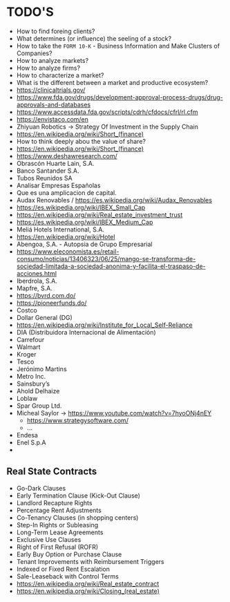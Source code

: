 # TODO'S

- How to find foreing clients?
- What determines (or influence) the seeling of a stock?
- How to take the `FORM 10-K` - Business Information and Make Clusters of Companies?
- How to analyze markets?
- How to analyze firms?
- How to characterize a market?
- What is the different between a market and productive ecosystem?
- https://clinicaltrials.gov/
- https://www.fda.gov/drugs/development-approval-process-drugs/drug-approvals-and-databases
- https://www.accessdata.fda.gov/scripts/cdrh/cfdocs/cfrl/rl.cfm
- https://envistaco.com/en
- Zhiyuan Robotics -> Strategy Of Investment in the Supply Chain
- https://en.wikipedia.org/wiki/Short_(finance)
- How to think deeply abou the value of share?
- https://en.wikipedia.org/wiki/Short_(finance)
- https://www.deshawresearch.com/
- Obrascón Huarte Lain, S.A.
- Banco Santander S.A.
- Tubos Reunidos SA
- Analisar Empresas Españolas
- Que es una amplicacion de capital.
- Audax Renovables / https://es.wikipedia.org/wiki/Audax_Renovables
- https://es.wikipedia.org/wiki/IBEX_Small_Cap
- https://en.wikipedia.org/wiki/Real_estate_investment_trust
- https://es.wikipedia.org/wiki/IBEX_Medium_Cap
- Meliá Hotels International, S.A.
- https://en.wikipedia.org/wiki/Hotel
- Abengoa, S.A. - Autopsia de Grupo Empresarial
- https://www.eleconomista.es/retail-consumo/noticias/13406323/06/25/mango-se-transforma-de-sociedad-limitada-a-sociedad-anonima-y-facilita-el-traspaso-de-acciones.html
- Iberdrola, S.A.
- Mapfre, S.A.
- https://bvrd.com.do/
- https://pioneerfunds.do/
- Costco
- Dollar General (DG)
- https://en.wikipedia.org/wiki/Institute_for_Local_Self-Reliance
- DIA (Distribuidora Internacional de Alimentación)
- Carrefour
- Walmart
- Kroger
- Tesco
- Jerónimo Martins
- Metro Inc.
- Sainsbury’s
- Ahold Delhaize
- Loblaw
- Spar Group Ltd.
- Micheal Saylor -> https://www.youtube.com/watch?v=7hyoONj4nEY
   - https://www.strategysoftware.com/
   - ...
- Endesa
- Enel S.p.A
-

## Real State Contracts

- Go-Dark Clauses
- Early Termination Clause (Kick-Out Clause)
- Landlord Recapture Rights
- Percentage Rent Adjustments
- Co-Tenancy Clauses (in shopping centers)
- Step-In Rights or Subleasing
- Long-Term Lease Agreements
- Exclusive Use Clauses
- Right of First Refusal (ROFR)
- Early Buy Option or Purchase Clause
- Tenant Improvements with Reimbursement Triggers
- Indexed or Fixed Rent Escalation
- Sale-Leaseback with Control Terms
- https://en.wikipedia.org/wiki/Real_estate_contract
- https://en.wikipedia.org/wiki/Closing_(real_estate)